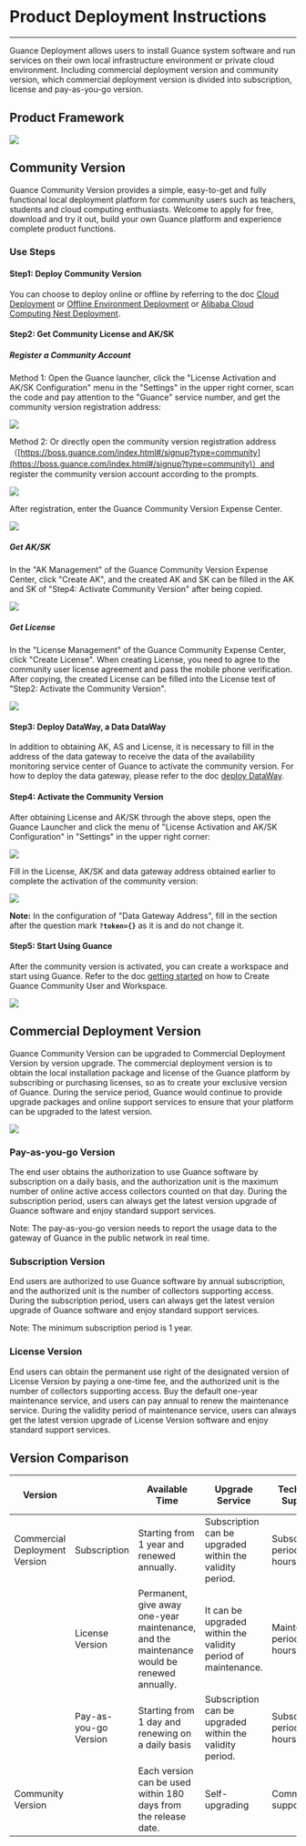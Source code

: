 # Product Deployment Instructions 
---

Guance Deployment allows users to install Guance system software and run services on their own local infrastructure environment or private cloud environment. Including commercial deployment version and community version, which commercial deployment version is divided into subscription, license and pay-as-you-go version. 

## Product Framework
![](img/6.deployment_1.jpg)
## Community Version 

Guance Community Version provides a simple, easy-to-get and fully functional local deployment platform for community users such as teachers, students and cloud computing enthusiasts. Welcome to apply for free, download and try it out, build your own Guance platform and experience complete product functions. 

### Use Steps

#### Step1: Deploy Community Version

You can choose to deploy online or offline by referring to the doc [Cloud Deployment](cloud-deployment-manual.md) or [Offline Environment Deployment](offline-deployment-manual.md) or [Alibaba Cloud Computing Nest Deployment](https://help.aliyun.com/document_detail/416711.html?spm=5176.26884182.J_4028621810.1.3a4b7bbbT89v0m).

#### Step2: Get Community License and AK/SK

##### Register a Community Account
Method 1: Open the Guance launcher, click the "License Activation and AK/SK Configuration" menu in the "Settings" in the upper right corner, scan the code and pay attention to the "Guance" service number, and get the community version registration address: 

![](img/6.deployment_2.png)

Method 2: Or directly open the community version registration address（[https://boss.guance.com/index.html#/signup?type=community](https://boss.guance.com/index.html#/signup?type=community)）and register the community version account according to the prompts. 

![](img/6.deployment_3.png)

After registration, enter the Guance Community Version Expense Center. 

![](img/6.deployment_4.png)

##### Get AK/SK

In the "AK Management" of the Guance Community Version Expense Center, click "Create AK", and the created AK and SK can be filled in the AK and SK of "Step4: Activate Community Version" after being copied. 

![](img/6.deployment_5.png)

##### Get License

In the "License Management" of the Guance Community Expense Center, click "Create License". When creating License, you need to agree to the community user license agreement and pass the mobile phone verification. After copying, the created License can be filled into the License text of "Step2: Activate the Community Version". 

![](img/6.deployment_6.png)

#### Step3: Deploy DataWay, a Data DataWay

In addition to obtaining AK, AS and License, it is necessary to fill in the address of the data gateway to receive the data of the availability monitoring service center of Guance to activate the community version. For how to deploy the data gateway, please refer to the doc [deploy DataWay](how-to-start.md).

#### Step4: Activate the Community Version

After obtaining License and AK/SK through the above steps, open the Guance Launcher and click the menu of "License Activation and AK/SK Configuration" in "Settings" in the upper right corner: 

![](img/6.deployment_7.png)

Fill in the License, AK/SK and data gateway address obtained earlier to complete the activation of the community version: 

![](img/6.deployment_8.png)

**Note:** In the configuration of "Data Gateway Address", fill in the section after the question mark **`?token={}`** as it is and do not change it. 

#### Step5: Start Using Guance

After the community version is activated, you can create a workspace and start using Guance. Refer to the doc [getting started](how-to-start.md) on how to Create Guance Community User and Workspace. 

![](img/6.deployment_9.png)

## Commercial Deployment Version 

Guance Community Version can be upgraded to Commercial Deployment Version by version upgrade. The commercial deployment version is to obtain the local installation package and license of the Guance platform by subscribing or purchasing licenses, so as to create your exclusive version of Guance. During the service period, Guance would continue to provide upgrade packages and online support services to ensure that your platform can be upgraded to the latest version. 

![](img/6.deployment_10.png)

### Pay-as-you-go Version

The end user obtains the authorization to use Guance software by subscription on a daily basis, and the authorization unit is the maximum number of online active access collectors counted on that day. During the subscription period, users can always get the latest version upgrade of Guance software and enjoy standard support services. 

Note: The pay-as-you-go version needs to report the usage data to the gateway of Guance in the public network in real time. 

### Subscription Version

End users are authorized to use Guance software by annual subscription, and the authorized unit is the number of collectors supporting access. During the subscription period, users can always get the latest version upgrade of Guance software and enjoy standard support services. 

Note: The minimum subscription period is 1 year. 

### License Version

End users can obtain the permanent use right of the designated version of License Version by paying a one-time fee, and the authorized unit is the number of collectors supporting access. Buy the default one-year maintenance service, and users can pay annual to renew the maintenance service. During the validity period of maintenance service, users can always get the latest version upgrade of License Version software and enjoy standard support services. 

## Version Comparison

| Version |  | Available Time | Upgrade Service | Technical Support | Installation Package Acquisition | License |
| --- | --- | --- | --- | --- | --- | --- |
| Commercial Deployment Version | Subscription | Starting from 1 year and renewed annually. | Subscription can be upgraded within the validity period. | Subscription period: 5*8 hours | Any supported access path | required |
|  | License Version | Permanent, give away one-year maintenance, and the maintenance would be renewed annually. | It can be upgraded within the validity period of maintenance. | Maintenance period: 5*8 hours | Any supported access path  | required |
|  | Pay-as-you-go Version | Starting from 1 day and renewing on a daily basis | Subscription can be upgraded within the validity period. | Subscription period: 5*8 hours | Any supported access path  | required |
| Community Version  |  | Each version can be used within 180 days from the release date. | Self-upgrading  | Community support | Any supported access path | required |

